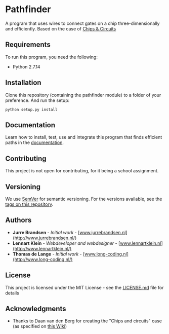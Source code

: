 # Pathfinder

A program that uses wires to connect gates on a chip three-dimensionally and efficiently. Based on the case of [Chips & Circuits](http://heuristieken.nl/wiki/index.php?title=Chips_%26_Circuits)

## Requirements

To run this program, you need the following:

* Python 2.7.14

## Installation

Clone this repository (containing the pathfinder module) to a folder of your preference. And run the setup:

```
python setup.py install
```

## Documentation
Learn how to install, test, use and integrate this program that finds efficient paths in the [documentation](https://github.com/LennartJKlein/blob/master/docs/index.md).

## Contributing

This project is not open for contributing, for it being a school assignment.

## Versioning

We use [SemVer](http://semver.org/) for semantic versioning. For the versions available, see the [tags on this repository](https://github.com/LennartJKlein/chips-circuits/tags).

## Authors

* **Jurre Brandsen** - *Initial work* - [www.jurrebrandsen.nl](http://www.jurrebrandsen.nl/)
* **Lennart Klein** - *Webdeveloper and webdesigner* - [www.lennartklein.nl](http://www.lennartklein.nl/)
* **Thomas de Lange** - *Initial work* - [www.long-coding.nl](http://www.long-coding.nl/)

## License

This project is licensed under the MIT License - see the [LICENSE.md](LICENSE) file for details

## Acknowledgments

* Thanks to Daan van den Berg for creating the "Chips and circuits" case (as specified on [this Wiki](http://heuristieken.nl/wiki/index.php?title=Chips_%26_Circuits))